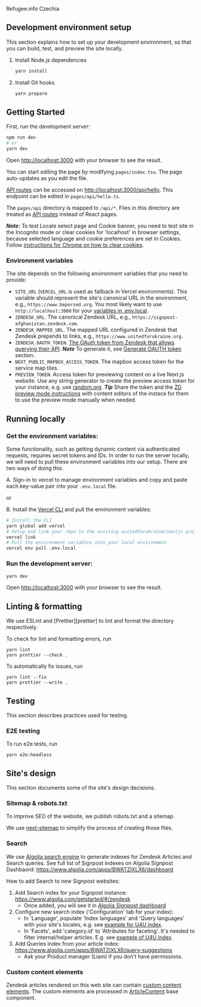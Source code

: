 Refugee.info Czechia

## Development environment setup

This section explains how to set up your development environment, so that you can build, test, and preview the site locally.

1. Install Node.js dependencies

   ```sh
   yarn install
   ```

2. Install Git hooks

   ```sh
   yarn prepare
   ```

## Getting Started

First, run the development server:

```bash
npm run dev
# or
yarn dev
```

Open [http://localhost:3000](http://localhost:3000) with your browser to see the result.

You can start editing the page by modifying `pages/index.tsx`. The page auto-updates as you edit the file.

[API routes](https://nextjs.org/docs/api-routes/introduction) can be accessed on [http://localhost:3000/api/hello](http://localhost:3000/api/hello). This endpoint can be edited in `pages/api/hello.ts`.

The `pages/api` directory is mapped to `/api/*`. Files in this directory are treated as [API routes](https://nextjs.org/docs/api-routes/introduction) instead of React pages.

**_Note:_** To test Locale select page and Cookie banner, you need to test site in the Incognito mode or clear cookies for 'localhost' in browser settings, because selected language and cookie preferences are set in Cookies. Follow [instructions for Chrome on how to clear cookies](hhttps://support.google.com/chrome/answer/95647?hl=en&co=GENIE.Platform%3DDesktop&oco=0#zippy=%2Cdelete-cookies-from-a-site).

### Environment variables

The site depends on the following environment variables that you need to provide:

- `SITE_URL` (`VERCEL_URL` is used as fallback in Vercel environments). This
  variable should represent the site's canonical URL in the environment, e.g.,
  `https://www.beporsed.org`. You most likely want to use
  `http://localhost:3000` for your [variables in
  .env.local](https://nextjs.org/docs/basic-features/environment-variables#loading-environment-variables).
- `ZENDESK_URL`. The canonical Zendesk URL, e.g., `https://signpost-afghanistan.zendesk.com`.
- `ZENDESK_MAPPED_URL`. The mapped URL configured in Zendesk that Zendesk
  prepends to links, e.g., `https://www.unitedforukraine.org`.
- `ZENDESK_OAUTH_TOKEN`. [The OAuth token from Zendesk that allows
  querying their
  API](https://support.zendesk.com/hc/en-us/articles/4408845965210-Using-OAuth-authentication-with-your-application).
  **_Note_** To generate it, see [Generate OAUTH token](/README.md#8-generate-zendesk-oauth-token-for-your-site) section.
- `NEXT_PUBLIC_MAPBOX_ACCESS_TOKEN`. The mapbox access token for the service map tiles.
- `PREVIEW_TOKEN`. Access token for previewing content on a live Next.js website. Use any string generator to create the preview access token for your instance, e.g. use [random.org](https://www.random.org/strings/?num=1&len=20&digits=on&upperalpha=on&loweralpha=on&unique=on&format=html&rnd=new). **_Tip_** Share the token and the [ZD preview mode instructions](https://docs.google.com/document/d/1IbtY_EvIm0c1C8yeKpEPWwPvWJyHiNehYkRpVJJ65kg/edit?usp=sharing) with content editors of the instace for them to use the preview mode manually when needed.

## Running locally

### Get the environment variables:

Some functionality, such as getting dynamic content via authenticated requests,
requires secret tokens and IDs. In order to run the server locally, we will
need to pull these environment variables into our setup. There are two ways of
doing this.

A. Sign-in to vercel to manage environment variables and copy and paste each
key-value pair into your `.env.local` file.

or

B. Install the [Vercel CLI](https://vercel.com/cli) and pull the environment
variables:

```bash
# Install the CLI
yarn global add vercel
# Setup and link your repo to the existing unitedforukraine/nextjs project
vercel link
# Pull the environment variables into your local environment
vercel env pull .env.local
```

### Run the development server:

```bash
yarn dev
```

Open [http://localhost:3000](http://localhost:3000) with your browser to see the result.

## Linting & formatting

We use ESLint and [Prettier][prettier] to lint and format the directory respectively.

To check for lint and formatting errors, run

```
yarn lint
yarn prettier --check .
```

To automatically fix issues, run

```
yarn lint --fix
yarn prettier --write .
```

## Testing

This section describes practices used for testing.

### E2E testing

To run e2e tests, run

```shell
yarn e2e:headless
```

## Site's design

This section documents some of the site's design decisions.

### Sitemap & robots.txt

To improve SEO of the website, we publish robots.txt and a sitemap.

We use [next-sitemap][next-sitemap] to simplify the process of creating those
files.

[next-sitemap]: https://www.npmjs.com/package/next-sitemap 'next-sitemap'

### Search

We use [Algolia search engine](https://www.algolia.com/) to generate indexes for Zendesk Articles and Search queries.
See full list of Signpost indexes on Algolia Signpost Dashbaord: https://www.algolia.com/apps/BWATZIXLX6/dashboard

How to add Search to new Signpost websites:

1. Add Search index for your Signpost instance: https://www.algolia.com/getstarted/#/zendesk
   - Once added, you will see it in [Algolia Signpost dashboard](https://www.algolia.com/apps/BWATZIXLX6/dashboard)
2. Configure new search index ('Configuration' tab for your index):
   - In 'Language', populate 'Index languages' and 'Query languages' with your site's locales, e.g. see [example for U4U index](https://www.algolia.com/apps/BWATZIXLX6/explorer/configuration/zendesk_signpost-u4u_articles/language).
   - In 'Facets', add 'category.id' to 'Attributes for faceting'. It's needed to filter internal/helper articles. E.g. see [example of U4U index](https://www.algolia.com/apps/BWATZIXLX6/explorer/configuration/zendesk_signpost-u4u_articles/facets).
3. Add Queries index from your article index: https://www.algolia.com/apps/BWATZIXLX6/query-suggestions
   - Ask your Product manager (Liam) if you don't have permissions.

### Custom content elements

Zendesk articles rendered on this web site can contain [custom content elements](https://docs.google.com/document/d/1RyKzdU5ytXyswHtMoefjpvC7DtEMcJ1ZwJtMRsP5r4E/edit?resourcekey=0-ATE1HUHP4GrX6OPMwmJPJA#heading=h.glljwdjqb4d4). The custom elements are processed in [ArticleContent](https://github.com/unitedforukraine/signpost-base/blob/66cce03925eb3c426c3c3a2683cad7be3be7b467/src/article-content.tsx) base component.
